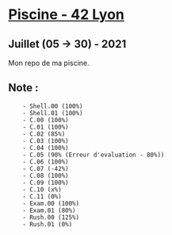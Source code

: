 # [Piscine - 42 Lyon](https://www.42lyon.fr/)
## Juillet (05 -> 30) - 2021

Mon repo de ma piscine.


## Note :
		- Shell.00 (100%)
		- Shell.01 (100%)
		- C.00 (100%)
		- C.01 (100%)
		- C.02 (85%)
		- C.03 (100%)
		- C.04 (100%)
		- C.05 (90% (Erreur d'evaluation - 80%))
		- C.06 (100%)
		- C.07 (-42%)
		- C.08 (100%)
		- C.09 (100%)
		- C.10 (x%)
		- C.11 (0%)
		- Exam.00 (100%)
		- Exam.01 (80%)
		- Rush.00 (125%)
		- Rush.01 (0%)

